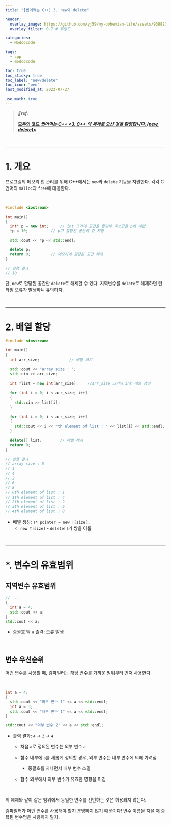 ```yaml
---
title: "[씹어먹는 C++] 3. new와 delete"

header:
  overlay_image: https://github.com/yj59/my-bohemian-life/assets/93882395/d631a73d-c035-40f0-8935-9a7101ee84db
  overlay_filter: 0.7 # 투명도

categories:
  - Modoocode

tags:
  - cpp
  - modoocode

toc: true
toc_sticky: true
toc_label: "new/delete"
toc_icon: "pen"
last_modified_at: 2023-07-27

use_math: true
---
```


> ***💙ref.***
>
> [**모두의 코드 *씹어먹는 C++ <3. C++ 의 세계로 오신 것을 환영합니다. (new, delete)>***](https://modoocode.com/169)

<br>

---

# **1. 개요**



프로그램의 메모리 힙 관리를 위해 C++에서는 `new`와 `delete` 기능을 지원한다. 각각 C언어의 `malloc`과 `free`에 대응한다.

<br>

```c++
#include <iostream>

int main() 
{
  int* p = new int;		// int 크기의 공간을 할당해 주소값을 p에 대입
  *p = 10;			// p가 할당된 공간에 값 저장

  std::cout << *p << std::endl;

  delete p;
  return 0;			// 메모리에 할당된 공간 해제
}

// 실행 결과
// 10
```

단, `new`로 할당된 공간만  `delete`로 해제할 수 있다. 지역변수를 `delete`로 해제하면 런타임 오류가 발생하니 유의하자.

<br>

---

# **2. 배열 할당**

```c++
#include <iostream>

int main() 
{
  int arr_size;				// 배열 크기
  
  std::cout << "array size : ";
  std::cin >> arr_size;
  
  int *list = new int[arr_size];	//arr_size 크기의 int 배열 생성
  
  for (int i = 0; i < arr_size; i++) 
  {
    std::cin >> list[i];
  }
  
  for (int i = 0; i < arr_size; i++) 
  {
    std::cout << i << "th element of list : " << list[i] << std::endl;
  }
  
  delete[] list;		// 배열 해제
  return 0;
}

// 실행 결과
// array size : 5
// 1
// 4
// 2
// 6
// 8
// 0th element of list : 1
// 1th element of list : 4
// 2th element of list : 2
// 3th element of list : 6
// 4th element of list : 8
```

*   배열 생성: `T* pointer = new T[size];`
    *   `new T[size]` - `delete[]`가 쌍을 이룸

<br>

---

# ***. 변수의 유효범위**



## **지역변수 유효범위**

```c++
// ...
{
  int a = 4;
  std::cout << a;
}
std::cout << a;
```

*   중괄호 밖 `a` 출력: 오류 발생

<br>

## **변수 우선순위**

어떤 변수를 사용할 때, 컴파일러는 해당 변수를 가까운 범위부터 먼저 사용한다.

<br>

```c++
int a = 4;
{
  std::cout << "외부 변수 1" << a << std::endl;
  int a = 3;
  std::cout << "내부 변수 1" << a << std::endl;
}

std::cout << "외부 변수 2" << a << std::endl;
```

*   출력 결과: `4` → `3` → `4`

    *   처음 `a`로 정의된 변수는 외부 변수 `a`

    *   함수 내부에 `a`를 새롭게 정의할 경우, 외부 변수는 내부 변수에 의해 가려짐
        *   중괄호를 지나면서 내부 변수 소멸
    *   함수 외부에서 외부 변수가 유효한 영향을 미침

<br>

위 예제와 같이 같은 범위에서 동일한 변수를 선언하는 것은 허용되지 않는다.

컴파일러가 어떤 변수를 사용해야 할지 분명하지 않기 때문이다! 변수 이름을 지을 때 중복된 변수명은 사용하지 말자.
